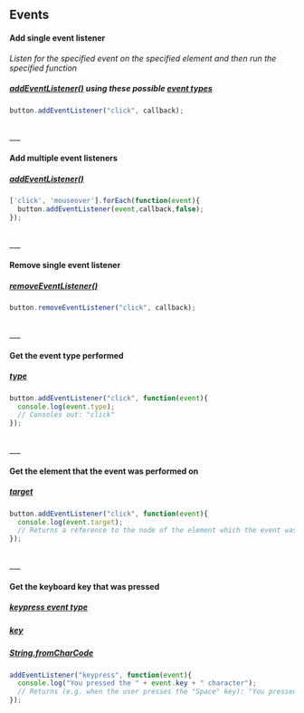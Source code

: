 ## Events

#### Add single event listener
*Listen for the specified event on the specified element and then run the specified function*
##### [addEventListener()](https://developer.mozilla.org/en-US/docs/Web/API/EventTarget/addEventListener) using these possible [event types](https://developer.mozilla.org/en-US/docs/Web/Events)
```js
button.addEventListener("click", callback);
```

<br>
___
<br>

#### Add multiple event listeners
##### [addEventListener()](https://developer.mozilla.org/en-US/docs/Web/API/EventTarget/addEventListener)
```js
['click', 'mouseover'].forEach(function(event){
  button.addEventListener(event,callback,false);
});
```

<br>
___
<br>

#### Remove single event listener
##### [removeEventListener()](https://developer.mozilla.org/en-US/docs/Web/API/EventTarget/removeEventListener)
```js
button.removeEventListener("click", callback);
```

<br>
___
<br>

#### Get the event type performed
##### [type](https://developer.mozilla.org/en-US/docs/Web/API/Event/type)
```js
button.addEventListener("click", function(event){
  console.log(event.type);
  // Consoles out: "click"
});
```

<br>
___
<br>

#### Get the element that the event was performed on
##### [target](https://developer.mozilla.org/en-US/docs/Web/API/Event/target)
```js
button.addEventListener("click", function(event){
  console.log(event.target);
  // Returns a reference to the node of the element which the event was performed on
});
```

<br>
___
<br>

#### Get the keyboard key that was pressed
##### [keypress event type](https://developer.mozilla.org/en-US/docs/Web/Events/keypress)
##### [key](https://developer.mozilla.org/en-US/docs/Web/API/KeyboardEvent/key)
##### [String.fromCharCode](https://developer.mozilla.org/en-US/docs/Web/JavaScript/Reference/Global_Objects/String/fromCharCode)
```js
addEventListener("keypress", function(event){
  console.log("You pressed the " + event.key + " character");
  // Returns (e.g. when the user presses the "Space" key): "You pressed the Space character"
});
```


